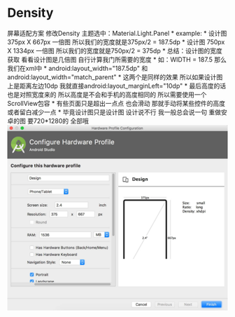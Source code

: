 # Density
屏幕适配方案 修改Density
主题选中：Material.Light.Panel
     * example:
     * 设计图 375px X 667px 一倍图 所以我们的宽度就是375px/2 = 187.5dp
     * 设计图 750px X 1334px 一倍图 所以我们的宽度就是750px/2 = 375dp
     * 总结：设计图的宽度获取 看看设计图是几倍图 自行计算我门所需要的宽度
     * 如：WIDTH = 187.5 那么我们在xml中
     * android:layout_width="187.5dp" 和 android:layout_width="match_parent"
     * 这两个是同样的效果 所以如果设计图上是距离左边10dp 我就直接android:layout_marginLeft="10dp"
     * 最后高度的话 也是对照宽度来的 所以高度是不会和手机的高度相同的 所以需要使用一个ScrollView包容
     * 有些页面只是超出一点点 也会滑动 那就手动将某些控件的高度或者留白减少一点
     * 毕竟设计图只是设计图 设计说不行 我一般总会说一句 重做安卓的图 要720*1280的 全部哦
![Alt text](https://github.com/zhxcryptic/Density/blob/master/screenshot/setting.png "设置图")

